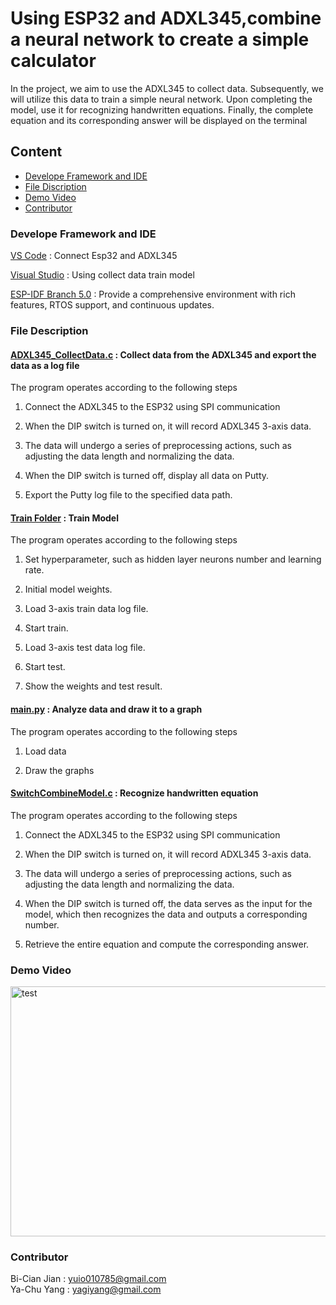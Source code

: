 # **Using ESP32 and ADXL345,combine a neural network to create a simple calculator**
In the project, we aim to use the ADXL345 to collect data. Subsequently, we will utilize this data to train a simple neural network. Upon completing the model,  use it for recognizing handwritten equations. Finally, the complete equation and its corresponding answer will be displayed on the terminal
## Content
* [Develope Framework and IDE](#develope-framework-and-ide)
* [File Discription](#file-description)
* [Demo Video](#demo-video) 
* [Contributor](#contributor)
### Develope Framework and IDE
[VS Code](https://code.visualstudio.com/) : Connect Esp32 and ADXL345  
  
[Visual Studio](https://visualstudio.microsoft.com/zh-hant/) : Using collect data train model  
  
[ESP-IDF Branch 5.0](https://github.com/espressif/esp-idf) :  Provide a comprehensive environment with rich features, RTOS support, and continuous updates.

### File Description
#### [ADXL345_CollectData.c](https://github.com/RexJian/ESP32_NeuralNetwork/blob/main/collect_data/ADXL345_CollectData.c) : Collect data from the ADXL345 and export the data as a log file  
The program operates according to the following steps  
  
1. Connect the ADXL345 to the ESP32 using SPI communication  
  
2. When the DIP switch is turned on, it will record ADXL345 3-axis data.  
  
3. The data will undergo a series of preprocessing actions, such as adjusting the data length and normalizing the data.  
  
4. When the DIP switch is turned off, display all data on Putty.

5. Export the Putty log file to the specified data path.   


#### [Train Folder](https://github.com/RexJian/ESP32_NeuralNetwork/tree/main/Train) : Train Model  
The program operates according to the following steps

1. Set hyperparameter, such as hidden layer neurons number and learning rate.   

2. Initial model weights.  

3. Load 3-axis train data log file.

4. Start train.  
  
5. Load 3-axis test data log file.
  
6. Start test.   

7. Show the weights and test result.
   
#### [main.py](https://github.com/RexJian/ESP32_NeuralNetwork/blob/main/NumberAnalysis/main.py) : Analyze data and draw it to a graph   
The program operates according to the following steps

1. Load data

2. Draw the graphs

#### [SwitchCombineModel.c](https://github.com/RexJian/ESP32_NeuralNetwork/blob/main/ESP32_CombineModel/SwitchCombineModel.c) : Recognize handwritten equation
The program operates according to the following steps  
  
1. Connect the ADXL345 to the ESP32 using SPI communication  
  
2. When the DIP switch is turned on, it will record ADXL345 3-axis data.  
  
3. The data will undergo a series of preprocessing actions, such as adjusting the data length and normalizing the data.  
  
4. When the DIP switch is turned off, the data serves as the input for the model, which then recognizes the data and outputs a corresponding number.  
  
5. Retrieve the entire equation and compute the corresponding answer.

### Demo Video  
<img src="https://github.com/RexJian/ESP32_NeuralNetwork/blob/43b15cdea8ae4bc9a075f7ca945e9ec2f4806fd7/Demo.gif" alt="test" width=700 height=400>

### Contributor
Bi-Cian Jian : yuio010785@gmail.com  
Ya-Chu Yang  : yagiyang@gmail.com



